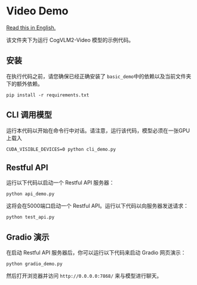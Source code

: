 # Video Demo

[Read this in English.](./README.md)

该文件夹下为运行 CogVLM2-Video 模型的示例代码。

## 安装

在执行代码之前，请您确保已经正确安装了 `basic_demo`中的依赖以及当前文件夹下的额外依赖。

```shell
pip install -r requirements.txt
```

## CLI 调用模型

运行本代码以开始在命令行中对话。请注意，运行该代码，模型必须在一张GPU上载入

```shell
CUDA_VISIBLE_DEVICES=0 python cli_demo.py
```

## Restful API

运行以下代码以启动一个 Restful API 服务器：

```shell
python api_demo.py
```

这将会在5000端口启动一个 Restful API。运行以下代码以向服务器发送请求：

```shell
python test_api.py
```

## Gradio 演示

在启动 Restful API 服务器后，你可以运行以下代码来启动 Gradio 网页演示：

```shell
python gradio_demo.py
```

然后打开浏览器并访问 `http://0.0.0.0:7868/` 来与模型进行聊天。
